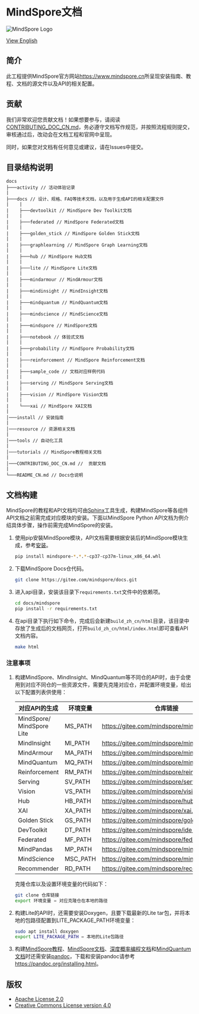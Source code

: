 # MindSpore文档

![MindSpore Logo](resource/MindSpore-logo.png)

[View English](./README.md#)

## 简介

此工程提供MindSpore官方网站<https://www.mindspore.cn>所呈现安装指南、教程、文档的源文件以及API的相关配置。

## 贡献

我们非常欢迎您贡献文档！如果想要参与，请阅读[CONTRIBUTING_DOC_CN.md](./CONTRIBUTING_DOC_CN.md#)，务必遵守文档写作规范，并按照流程规则提交，审核通过后，改动会在文档工程和官网中呈现。

同时，如果您对文档有任何意见或建议，请在Issues中提交。

## 目录结构说明

```text
docs
├───activity // 活动体验记录
|
├───docs // 设计、规格、FAQ等技术文档，以及用于生成API的相关配置文件
|    |
|    ├───devtoolkit // MindSpore Dev Toolkit文档
|    |
|    ├───federated // MindSpore Federated文档
|    |
|    ├───golden_stick // MindSpore Golden Stick文档
|    |
|    ├───graphlearning // MindSpore Graph Learning文档
|    |
|    ├───hub // MindSpore Hub文档
|    |
|    ├───lite // MindSpore Lite文档
|    |
|    ├───mindarmour // MindArmour文档
|    |
|    ├───mindinsight // MindInsight文档
|    |
|    ├───mindquantum // MindQuantum文档
|    |
|    ├───mindscience // MindScience文档
|    |
|    ├───mindspore // MindSpore文档
|    |
|    ├───notebook // 体验式文档
|    |
|    ├───probability // MindSpore Probability文档
|    |
|    ├───reinforcement // MindSpore Reinforcement文档
|    |
|    ├───sample_code // 文档对应样例代码
|    |
|    ├───serving // MindSpore Serving文档
|    |
|    ├───vision // MindSpore Vision文档
|    |
|    └───xai // MindSpore XAI文档
|
│───install // 安装指南
|
│───resource // 资源相关文档
|
│───tools // 自动化工具
|
│───tutorials // MindSpore教程相关文档
|
│───CONTRIBUTING_DOC_CN.md //  贡献文档
|
└───README_CN.md // Docs仓说明
```

## 文档构建

MindSpore的教程和API文档均可由[Sphinx](https://www.sphinx-doc.org/en/master/)工具生成，构建MindSpore等各组件API文档之前需完成对应模块的安装。下面以MindSpore Python API文档为例介绍具体步骤，操作前需完成MindSpore的安装。

1. 使用pip安裝MindSpore模块，API文档需要根据安装后的MindSpore模块生成，参考[安装](https://www.mindspore.cn/install)。

   ```bash
   pip install mindspore-*.*.*-cp37-cp37m-linux_x86_64.whl
   ```

2. 下载MindSpore Docs仓代码。

   ```bash
   git clone https://gitee.com/mindspore/docs.git
   ```

3. 进入api目录，安装该目录下`requirements.txt`文件中的依赖项。

   ```bash
   cd docs/mindspore
   pip install -r requirements.txt
   ```

4. 在api目录下执行如下命令，完成后会新建`build_zh_cn/html`目录，该目录中存放了生成后的文档网页，打开`build_zh_cn/html/index.html`即可查看API文档内容。

   ```bash
   make html
   ```

### 注意事项

1. 构建MindSpore、MindInsight、MindQuantum等不同仓的API时，由于会使用到对应不同仓的一些资源文件，需要先克隆对应仓，并配置环境变量，给出以下配置列表供使用：

   | 对应API的生成 | 环境变量 | 仓库链接 | 仓库名 |
   | ---- | ---- | ---- | ---- |
   | MindSpore/ MindSpore Lite | MS_PATH | <https://gitee.com/mindspore/mindspore.git> | mindspore |
   | MindInsight | MI_PATH | <https://gitee.com/mindspore/mindinsight.git> | mindinsight |
   | MindArmour | MA_PATH | <https://gitee.com/mindspore/mindarmour.git> | mindarmour |
   | MindQuantum | MQ_PATH | <https://gitee.com/mindspore/mindquantum.git> | mindquantum |
   | Reinforcement | RM_PATH | <https://gitee.com/mindspore/reinforcement.git> | reinforcement |
   | Serving | SV_PATH | <https://gitee.com/mindspore/serving.git> | serving |
   | Vision | VS_PATH | <https://gitee.com/mindspore/vision.git> | vision |
   | Hub | HB_PATH | <https://gitee.com/mindspore/hub.git> | hub |
   | XAI | XA_PATH | <https://gitee.com/mindspore/xai.git> | xai |
   | Golden Stick | GS_PATH | <https://gitee.com/mindspore/golden-stick.git> | golden_stick |
   | DevToolkit | DT_PATH | <https://gitee.com/mindspore/ide-plugin.git> | devtoolkit |
   | Federated | MF_PATH | <https://gitee.com/mindspore/federated.git> | federated |
   | MindPandas | MP_PATH | <https://gitee.com/mindspore/mindpandas.git> | mindpandas |
   | MindScience | MSC_PATH | <https://gitee.com/mindspore/mindscience.git> | mindscience |
   | Recommender | RD_PATH | <https://gitee.com/mindspore/recommender.git> | recommender |

   克隆仓库以及设置环境变量的代码如下：

   ```bash
   git clone 仓库链接
   export 环境变量 = 对应克隆仓在本地的路径
   ```

2. 构建Lite的API时，还需要安装Doxygen，且要下载最新的Lite tar包，并将本地的包路径配置到LITE_PACKAGE_PATH环境变量：

      ```bash
      sudo apt install doxygen
      export LITE_PACKAGE_PATH = 本地的Lite包路径
      ```

3. 构建[MindSpore教程](https://gitee.com/mindspore/docs/tree/master/tutorials)、[MindSpore文档](https://gitee.com/mindspore/docs/tree/master/docs/mindspore)、[深度概率编程文档](https://gitee.com/mindspore/docs/tree/master/docs/probability/docs)和[MindQuantum文档](https://gitee.com/mindspore/docs/tree/master/docs/mindquantum/docs)时还需安装[pandoc](https://pandoc.org/)，下载和安装pandoc请参考<https://pandoc.org/installing.html>。

## 版权

- [Apache License 2.0](LICENSE)
- [Creative Commons License version 4.0](LICENSE-CC-BY-4.0)
